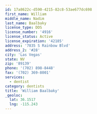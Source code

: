 ```yaml
---
id: 17a8622c-d590-4215-82c8-53ae677dc698
first_name: William
middle_name: Nadim
last_name: Baalbaky
license_type: DDS
license_number: '4916'
license_status: Active
license_expiration: '42185'
address: '7835 S Rainbow Blvd'
address_2: '#28'
city: 'Las Vegas'
state: NV
zip: '89139'
phone: '(702) 898-8448'
fax: '(702) 369-8001'
services:
  - dentist
category: dentists
title: 'William Baalbaky'
_geoloc:
  lat: 36.1517
  lng: -115.243
---
```

